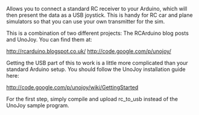 Allows you to connect a standard RC receiver to your Arduino, which will then 
present the data as a USB joystick.  This is handy for RC car and plane 
simulators so that you can use your own transmitter for the sim.

This is a combination of two different projects: The RCArduino blog posts and 
UnoJoy.  You can find them at:

http://rcarduino.blogspot.co.uk/
http://code.google.com/p/unojoy/

Getting the USB part of this to work is a little more complicated than your 
standard Arduino setup. You should follow the UnoJoy installation guide here:

http://code.google.com/p/unojoy/wiki/GettingStarted

For the first step, simply compile and upload rc_to_usb instead of the UnoJoy
sample program.
